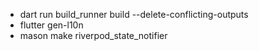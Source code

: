 - dart run build_runner build --delete-conflicting-outputs
- flutter gen-l10n
- mason make riverpod_state_notifier